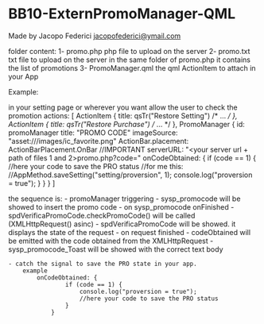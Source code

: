# BB10-ExternPromoManager-QML

Made by Jacopo Federici
jacopofederici@ymail.com

folder content:
	1- promo.php
		php file to upload on the server
	2- promo.txt
		txt file to upload on the server in the same folder of promo.php
		it contains the list of promotions
	3- PromoManager.qml
		the qml ActionItem to attach in your App
		
Example:

in your setting page or wherever you want allow the user to check the promotion
		actions: [
			ActionItem {
				title: qsTr("Restore Setting")
				/* ... */
			},
			ActionItem {
				title: qsTr("Restore Purchase")
				/* ... */
			},
			PromoManager {
				id: promoManager
				title: "PROMO CODE"
				imageSource: "asset:///images/ic_favorite.png"
				ActionBar.placement: ActionBarPlacement.OnBar
				//IMPORTANT
				serverURL: "<your server url + path of files 1 and 2>promo.php?code="
				onCodeObtained: {
					if (code == 1) {
						//here your code to save the PRO status
						//for me this:
							//AppMethod.saveSetting("setting/proversion", 1);
						console.log("proversion = true");
					}
				}
			}
		]

the sequence is:
	- promoManager triggering
	- sysp_promocode will be showed to insert the promo code
	- on sysp_promocode onFinished
		- spdVerificaPromoCode.checkPromoCode() will be called (XMLHttpRequest() asinc)
		- spdVerificaPromoCode will be showed. it displays the state of the request
	- on request finished
		- codeObtained will be emitted with the code obtained from the XMLHttpRequest
		- sysp_promocode_Toast will be showed with the correct text body
	
	- catch the signal to save the PRO state in your app.
		example
			onCodeObtained: {
					if (code == 1) {
						console.log("proversion = true");
						//here your code to save the PRO status
					}
				}
